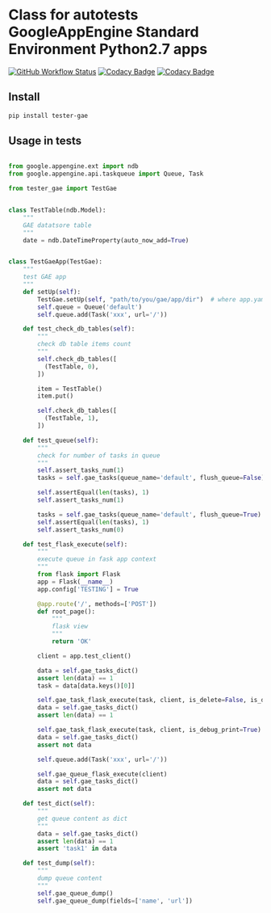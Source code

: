 # Class for autotests GoogleAppEngine Standard Environment Python2.7 apps
[![GitHub Workflow Status](https://img.shields.io/github/workflow/status/vb64/test.helper.gae/test.helper.gae%20tests?label=Python%202.7&style=plastic)](https://github.com/vb64/test.helper.gae/actions?query=workflow%3A%22test.helper.gae+tests%22)
[![Codacy Badge](https://app.codacy.com/project/badge/Grade/17fdd38a1f2f487bb1d50124f6f99b93)](https://www.codacy.com/manual/vb64/test.helper.gae?utm_source=github.com&amp;utm_medium=referral&amp;utm_content=vb64/test.helper.gae&amp;utm_campaign=Badge_Grade)
[![Codacy Badge](https://app.codacy.com/project/badge/Coverage/17fdd38a1f2f487bb1d50124f6f99b93)](https://www.codacy.com/manual/vb64/test.helper.gae?utm_source=github.com&utm_medium=referral&utm_content=vb64/test.helper.gae&utm_campaign=Badge_Coverage)

## Install
```bash
pip install tester-gae
```

## Usage in tests

```python

from google.appengine.ext import ndb
from google.appengine.api.taskqueue import Queue, Task

from tester_gae import TestGae


class TestTable(ndb.Model):
    """
    GAE datatsore table
    """
    date = ndb.DateTimeProperty(auto_now_add=True)


class TestGaeApp(TestGae):
    """
    test GAE app
    """
    def setUp(self):
        TestGae.setUp(self, "path/to/you/gae/app/dir")  # where app.yaml located
        self.queue = Queue('default')
        self.queue.add(Task('xxx', url='/'))

    def test_check_db_tables(self):
        """
        check db table items count
        """
        self.check_db_tables([
          (TestTable, 0),
        ])

        item = TestTable()
        item.put()

        self.check_db_tables([
          (TestTable, 1),
        ])

    def test_queue(self):
        """
        check for number of tasks in queue
        """
        self.assert_tasks_num(1)
        tasks = self.gae_tasks(queue_name='default', flush_queue=False)

        self.assertEqual(len(tasks), 1)
        self.assert_tasks_num(1)

        tasks = self.gae_tasks(queue_name='default', flush_queue=True)
        self.assertEqual(len(tasks), 1)
        self.assert_tasks_num(0)

    def test_flask_execute(self):
        """
        execute queue in fask app context
        """
        from flask import Flask
        app = Flask(__name__)
        app.config['TESTING'] = True

        @app.route('/', methods=['POST'])
        def root_page():
            """
            flask view
            """
            return 'OK'

        client = app.test_client()

        data = self.gae_tasks_dict()
        assert len(data) == 1
        task = data[data.keys()[0]]

        self.gae_task_flask_execute(task, client, is_delete=False, is_debug_print=True)
        data = self.gae_tasks_dict()
        assert len(data) == 1

        self.gae_task_flask_execute(task, client, is_debug_print=True)
        data = self.gae_tasks_dict()
        assert not data

        self.queue.add(Task('xxx', url='/'))

        self.gae_queue_flask_execute(client)
        data = self.gae_tasks_dict()
        assert not data

    def test_dict(self):
        """
        get queue content as dict
        """
        data = self.gae_tasks_dict()
        assert len(data) == 1
        assert 'task1' in data

    def test_dump(self):
        """
        dump queue content
        """
        self.gae_queue_dump()
        self.gae_queue_dump(fields=['name', 'url'])
```
